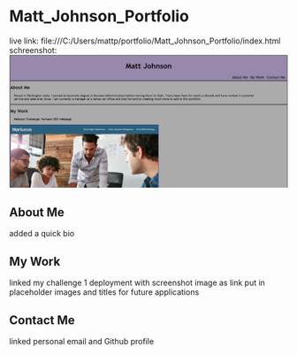 # Matt_Johnson_Portfolio
live link: file:///C:/Users/mattp/portfolio/Matt_Johnson_Portfolio/index.html
schreenshot:
![screenshot](image.png)

## About Me
added a quick bio

## My Work
linked my challenge 1 deployment with screenshot image as link
put in placeholder images and titles for future applications

## Contact Me
linked personal email and Github profile